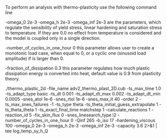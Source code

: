To perform an analysis with thermo-plasticity use the following command line

-omega_0 2e-3 -omega_h 2e-3 -omega_inf 2e-3 are the parameters, which regulate the sensibility of yield stress, linear hardening and saturation stress to temperature. If they are 0.0 no effect from temperature is considered and the model is coupled only in a single direction.

-number_of_cycles_in_one_hour 0 this parameter allows user to create a monotonic load case, when equal to 0, or a cyclic one (sinusoid load amplitude) if is larger than 0.

-fraction_of_dissipation 0.3 this parameter regulates how much plastic dissipation energy is converted into heat, default value is 0.9 from plasticity theory.

./thermo_plastic_2d -file_name adv2_thermo_plast_2D.cub -ts_max_time 1.0 -ts_adapt_type basic -ts_dt 0.001 -ts_adapt_dt_max 0.002 -ts_adapt_dt_min 0.0005 -snes_atol 1e-6 -snes_rtol 1e-6 -snes_max_it 40 -order 2 -ts_max_snes_failures -1 -ts_type theta -ts_theta_initial_guess_extrapolate 1 -ts_theta_theta 1 -ts_exact_final_time matchstep 1 -calculate_reactions 1 -reaction_id 5 -fix_skin_flux 0 -snes_linesearch_type l2 -number_of_cycles_in_one_hour 0 -Qinf 265 -b_iso 17 -hardening_viscous 100 -omega_0 2e-3 -omega_h 2e-3 -omega_inf 2e-3 -capacity 3.6 2>&1 | tee log_temp_sy_h_Q

